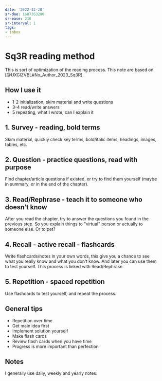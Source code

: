 ```yaml
---
date: '2022-12-28'
sr-due: 1687363200
sr-ease: 210
sr-interval: 1
tags:
- inbox
---
```


# Sq3R reading method

This is sort of optimization of the reading process.
This note are based on [@UXGIZVBL#No_Author_2023_Sq3R].

## How I use it

- 1-2 initialization, skim material and write questions
- 3-4 read/write answers
- 5 repeating, what I wrote, can I explain it

## 1. Survey - reading, bold terms

Skim material, quickly check key terms, bold/italic items, headings, images,
tables, etc.

## 2. Question - practice questions, read with purpose

Find chapter/article questions if existed, or try to find them yourself (maybe
in summary, or in the end of the chapter).

## 3. Read/Rephrase - teach it to someone who doesn’t know

After you read the chapter, try to answer the questions you found in the
previous step. So you explain things to "virtual" person or actually to someone
else. Or to pet?

## 4. Recall - active recall - flashcards

Write flashcards/notes in your own words, this give you a chance to see what you
really know and what you don't know. And later you can use them to test
yourself. This process is linked with Read/Rephrase.

## 5. Repetition - spaced repetition

Use flashcards to test yourself, and repeat the process.

## General tips

- Repetition over time
- Get main idea first
- Implement solution yourself
- Make flash cards
- Review flash cards when you have time
- Progress is more important than perfection

## Notes

I generally use daily, weekly and yearly notes.
